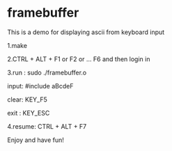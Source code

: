 # framebuffer

This is a demo for displaying ascii from keyboard input

1.make

2.CTRL + ALT + F1 or F2 or ... F6 and then login in

3.run  : sudo ./framebuffer.o

  input: #include aBcdeF

  clear: KEY_F5

  exit : KEY_ESC

4.resume: CTRL + ALT + F7

Enjoy and have fun!
